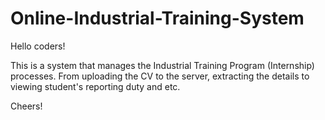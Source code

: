 # Online-Industrial-Training-System

Hello coders!

This is a system that manages the Industrial Training Program (Internship) processes. 
From uploading the CV to the server, extracting the details to viewing student's reporting duty and etc.

Cheers!
